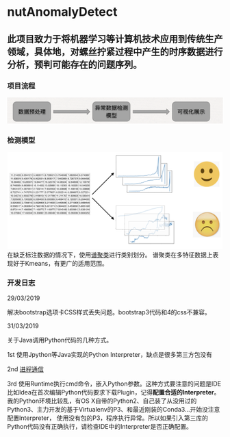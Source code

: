 # nutAnomalyDetect

此项目致力于将机器学习等计算机技术应用到传统生产领域，具体地，对螺丝拧紧过程中产生的时序数据进行分析，预判可能存在的问题序列。
---

### 项目流程
![项目流程](./display/flow.png)

### 检测模型
![核心算法](./display/cluster.png)
在缺乏标注数据的情况下，使用[谱聚类](https://en.wikipedia.org/wiki/Spectral_clustering)进行类别划分。
谱聚类在多特征数据上表现好于Kmeans，有更广的适用范围。

### 开发日志

29/03/2019 

解决bootstrap选项卡CSS样式丢失问题。bootstrap3代码和4的css不兼容。

31/03/2019

关于Java调用Python代码的几种方式。

1st 使用Jpython等Java实现的Python Interpreter，缺点是很多第三方包没有

2nd [进程通信](https://www.cnblogs.com/maosonglin/p/9397257.html)

3rd 使用Runtime执行cmd命令，嵌入Python参数。这种方式要注意的问题是IDE比如Idea在首次编辑Python代码要求下载Plugin，记得**配置合适的Interpreter**。
我的Python环境比较乱，有OS X自带的Python2、自己装了从没用过的Python3、主力开发的基于Virtualenv的P3、和最近刚装的Conda3...开始没注意配置Interpreter，
使用没有包的P3，程序执行异常。所以如果引入第三库的Python代码没有正确执行，请检查IDE中的Interpreter是否正确配置。





